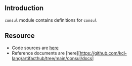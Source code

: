 ## Introduction

`consul` module contains definitions for `consul`

## Resource

+ Code sources are [here](https://github.com/kcl-lang/artifacthub/tree/main/consul)
+ Reference documents are [here][https://github.com/kcl-lang/artifacthub/tree/main/consul/docs]
